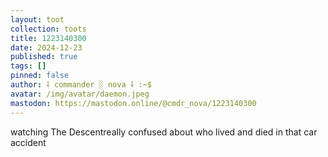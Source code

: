 ```yaml
---
layout: toot
collection: toots
title: 1223140300
date: 2024-12-23
published: true
tags: []
pinned: false
author: ⸸ commander ░ nova ⸸ :~$
avatar: /img/avatar/daemon.jpeg
mastodon: https://mastodon.online/@cmdr_nova/1223140300
---
```


watching The Descentreally confused about who lived and died in that car accident
